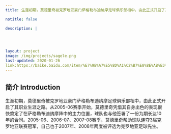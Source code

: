 ```yaml
---
title: 生涯初期，莫德里奇被克罗地亚豪门萨格勒布迪纳摩足球俱乐部相中，由此正式开启了其职业生涯之路。从2005-06赛季开始，莫德里奇凭借其自身出色的表现很快奠定了在萨格勒布迪纳摩阵中的主力位置，球队也与他签署了一份为期长达10年的合同。2005-06、2006-07、2007-08赛季，莫德里奇帮助球队连夺3届克罗地亚联赛冠军，自己也于2007年、2008年两度被评选为克罗地亚足球先生。

notitle: false

description: |


    

layout: project
image: /img/projects/sagele.png
last-updated: 2020-01-26
link:https://baike.baidu.com/item/%E7%9B%A7%E5%8D%A1%C2%B7%E8%8E%AB%E5%BE%B7%E9%87%8C%E5%A5%87/3311744
---
```


## 简介 Introduction

生涯初期，莫德里奇被克罗地亚豪门萨格勒布迪纳摩足球俱乐部相中，由此正式开启了其职业生涯之路。从2005-06赛季开始，莫德里奇凭借其自身出色的表现很快奠定了在萨格勒布迪纳摩阵中的主力位置，球队也与他签署了一份为期长达10年的合同。2005-06、2006-07、2007-08赛季，莫德里奇帮助球队连夺3届克罗地亚联赛冠军，自己也于2007年、2008年两度被评选为克罗地亚足球先生。
